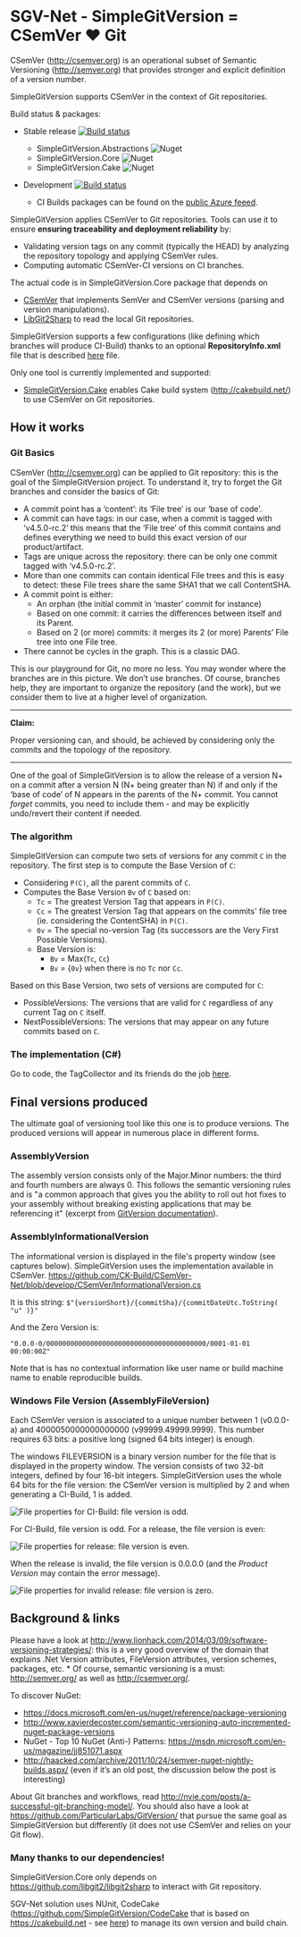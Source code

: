 
# SGV-Net - SimpleGitVersion = CSemVer ♥ Git


CSemVer (http://csemver.org) is an operational subset of Semantic Versioning (http://semver.org) that provides stronger
and explicit definition of a version number.

SimpleGitVersion supports CSemVer in the context of Git repositories.

Build status & packages:

- Stable release [![Build status](https://ci.appveyor.com/api/projects/status/at6fx86w6qbkxclg/branch/master?svg=true)](https://ci.appveyor.com/project/Signature-OpenSource/sgv-net/branch/master)
  -  SimpleGitVersion.Abstractions ![Nuget](https://img.shields.io/nuget/v/SimpleGitVersion.Abstractions?logo=nuget)
  -  SimpleGitVersion.Core ![Nuget](https://img.shields.io/nuget/v/SimpleGitVersion.Core?logo=nuget)
  -  SimpleGitVersion.Cake ![Nuget](https://img.shields.io/nuget/v/SimpleGitVersion.Cake?logo=nuget)

- Development [![Build status](https://ci.appveyor.com/api/projects/status/at6fx86w6qbkxclg/branch/develop?svg=true)](https://ci.appveyor.com/project/Signature-OpenSource/sgv-net/branch/develop)
  - CI Builds packages can be found on the [public Azure feeed](https://dev.azure.com/Signature-OpenSource/Feeds/_packaging?_a=feed&feed=NetCore3).

SimpleGitVersion applies CSemVer to Git repositories. Tools can use it to ensure **ensuring traceability and deployment reliability** by:
 - Validating version tags on any commit (typically the HEAD) by analyzing the repository topology and applying CSemVer rules.
 - Computing automatic CSemVer-CI versions on CI branches.
 
The actual code is in SimpleGitVersion.Core package that depends on
 - [CSemVer](https://www.nuget.org/packages/CSemVer/) that implements SemVer and CSemVer versions (parsing and version manipulations).
 - [LibGit2Sharp](https://www.nuget.org/packages/LibGit2Sharp/) to read the local Git repositories.

SimpleGitVersion supports a few configurations (like defining which branches will produce CI-Build) thanks to
an optional **RepositoryInfo.xml** file that is described [here](SimpleGitVersion.Core) file.

Only one tool is currently implemented and supported:
  - [SimpleGitVersion.Cake](SimpleGitVersion.Cake) enables Cake build system (http://cakebuild.net/) to use CSemVer on Git repositories.

## How it works

### Git Basics
CSemVer (http://csemver.org) can be applied to Git repository: this is the goal of the SimpleGitVersion project.
To understand it, try to forget the Git branches and consider the basics of Git:
  - A commit point has a ‘content’: its ‘File tree’ is our ‘base of code’.
  - A commit can have tags: in our case, when a commit is tagged with ‘v4.5.0-rc.2’ this means that the ‘File tree’ of this commit contains and defines everything we need to build this exact version of our product/artifact.
  - Tags are unique across the repository: there can be only one commit tagged with ‘v4.5.0-rc.2’.
  - More than one commits can contain identical File trees and this is easy to detect: these File trees share the same SHA1 that we call ContentSHA.
  - A commit point is either:
    - An orphan (the initial commit in ‘master’ commit for instance)
    - Based on one commit: it carries the differences between itself and its Parent.
    - Based on 2 (or more) commits: it merges its 2 (or more) Parents’ File tree into one File tree.
  - There cannot be cycles in the graph. This is a classic DAG.

This is our playground for Git, no more no less. You may wonder where the branches are in this picture. We don’t use branches.
Of course, branches help, they are important to organize the repository (and the work), but we consider them to live at a higher
level of organization.

---
**Claim:**

Proper versioning can, and should, be achieved by considering only the commits and the topology of the repository.

---

One of the goal of SimpleGitVersion is to allow the release of a version N+ on a commit after a version N (N+ being greater than N)
if and only if the ‘base of code’ of N appears in the parents of the N+ commit. You cannot _forget_ commits, you need to include
them - and may be explicitly undo/revert their content if needed.


### The algorithm
SimpleGitVersion can compute two sets of versions for any commit `C` in the repository.
The first step is to compute the Base Version of `C`: 
  - Considering `P(C)`, all the parent commits of `C`.
  - Computes the Base Version `Bv` of `C` based on:
    - `Tc` = The greatest Version Tag that appears in `P(C)`.
    - `Cc` = The greatest Version Tag that appears on the commits' file tree (ie. considering the ContentSHA) in `P(C)`.
    - `0v` = The special no-version Tag (its successors are the Very First Possible Versions).
    - Base Version is: 
      - `Bv` = Max(`Tc`, `Cc`)
      - `Bv` = {`0v`} when there is no `Tc` nor `Cc`.

Based on this Base Version, two sets of versions are computed for `C`:
 - PossibleVersions: The versions that are valid for `C` regardless of any current Tag on `C` itself. 
 - NextPossibleVersions: The versions that may appear on any future commits based on `C`.

### The implementation (C#)

Go to code, the TagCollector and its friends do the job [here](SimpleGitVersion.Core/TagCollector).

## Final versions produced

The ultimate goal of versioning tool like this one is to produce versions.
The produced versions will appear in numerous place in different forms.

### AssemblyVersion
The assembly version consists only of the Major.Minor numbers: the third and fourth numbers are always 0.
This follows the semantic versioning rules and is "a common approach that gives you the ability to roll out hot fixes to
your assembly without breaking existing applications that may be referencing it"
(excerpt from [GitVersion documentation](https://gitversion.net/docs/more-info/variables)). 

### AssemblyInformationalVersion
The informational version is displayed in the file's property window (see captures below). 
SimpleGitVersion uses the implementation available in CSemVer.
https://github.com/CK-Build/CSemVer-Net/blob/develop/CSemVer/InformationalVersion.cs

It is this string: `$"{versionShort}/{commitSha}/{commitDateUtc.ToString( "u" )}"`

And the Zero Version is:

`"0.0.0-0/0000000000000000000000000000000000000000/0001-01-01 00:00:00Z"`

Note that is has no contextual information like user name or build machine name to enable reproducible builds.

### Windows File Version (AssemblyFileVersion)
Each CSemVer version is associated to a unique number between 1 (v0.0.0-a) and 4000050000000000000 (v99999.49999.9999).
This number requires 63 bits: a positive long (signed 64 bits integer) is enough.

The windows FILEVERSION is a binary version number for the file that is displayed in the property window.
The version consists of two 32-bit integers, defined by four 16-bit integers.
SimpleGitVersion uses the whole 64 bits for the file version: the CSemVer version is multiplied by 2
and when generating a CI-Build, 1 is added.

![File properties for CI-Build: file version is odd.](https://raw.githubusercontent.com/SimpleGitVersion/SimpleGitVersion.github.io/master/resources/WindowsFileProperties-CI.png)

For CI-Build, file version is odd. For a release, the file version is even:

![File properties for release: file version is even.](https://raw.githubusercontent.com/SimpleGitVersion/SimpleGitVersion.github.io/master/resources/WindowsFileProperties-alpha.png)

When the release is invalid, the file version is 0.0.0.0 (and the _Product Version_ may contain the error message).

![File properties for invalid release: file version is zero.](https://raw.githubusercontent.com/SimpleGitVersion/SimpleGitVersion.github.io/master/resources/WindowsFileProperties-Invalid.png)


## Background & links

Please have a look at http://www.lionhack.com/2014/03/09/software-versioning-strategies/: this is a very good overview of
the domain that explains .Net Version attributes, FileVersion attributes, version schemes, packages, etc. *
Of course, semantic versioning is a must: http://semver.org/ as well as http://csemver.org/.

To discover NuGet:
 - https://docs.microsoft.com/en-us/nuget/reference/package-versioning
 - http://www.xavierdecoster.com/semantic-versioning-auto-incremented-nuget-package-versions
 - NuGet - Top 10 NuGet (Anti-) Patterns: https://msdn.microsoft.com/en-us/magazine/jj851071.aspx 
 - http://haacked.com/archive/2011/10/24/semver-nuget-nightly-builds.aspx/ (even if it’s an old post, the discussion below the post is interesting)

About Git branches and workflows, read http://nvie.com/posts/a-successful-git-branching-model/.
You should also have a look at https://github.com/ParticularLabs/GitVersion/ that pursue the same goal as SimpleGitVersion but
differently (it does not use CSemVer and relies on your Git flow).

### Many thanks to our dependencies!

SimpleGitVersion.Core only depends on https://github.com/libgit2/libgit2sharp to interact with Git repository.

SGV-Net solution uses NUnit, CodeCake (https://github.com/SimpleGitVersion/CodeCake that is based on https://cakebuild.net - see [here](CodeCakeBuilder))
to manage its own version and build chain.

